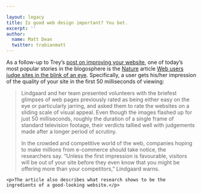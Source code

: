 ```yaml
---

layout: legacy
title: Is good web design important? You bet.
excerpt: ''
author:
  name: Matt Dean
  twitter: trabianmatt
---
```


<p>As a follow-up to Trey&#8217;s <a href='http://www.opensourcecu.com/articles/2006/01/16/improve-your-credit-union-website-in-10-steps'>post on improving your website</a>, one of today&#8217;s most popular stories in the blogosphere is the <a href='http://www.nature.com'>Nature</a> article <a href='http://www.nature.com/news/2006/060109/full/060109-13.html'>Web users judge sites in the blink of an eye</a>.  Specifically, a user gets his/her impression of the quality of your site in the first 50 milliseconds of viewing:</p>

<blockquote><p>Lindgaard and her team presented volunteers with the briefest glimpses of web pages previously rated as being either easy on the eye or particularly jarring, and asked them to rate the websites on a sliding scale of visual appeal. Even though the images flashed up for just 50 milliseconds, roughly the duration of a single frame of standard television footage, their verdicts tallied well with judgements made after a longer period of scrutiny.</p><p>In the crowded and competitive world of the web, companies hoping to make millions from e-commerce should take notice, the researchers say. &#8220;Unless the first impression is favourable, visitors will be out of your site before they even know that you might be offering more than your competitors,&#8221; Lindgaard warns.</p></blockquote>

    <p>The article also describes what research shows to be the ingredients of a good-looking website.</p>